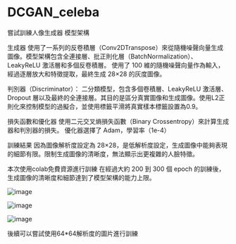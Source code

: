 # DCGAN_celeba
嘗試訓練人像生成器
模型架構

生成器
使用了一系列的反卷積層（Conv2DTranspose）來從隨機噪聲向量生成圖像。模型架構包含全連接層、批正則化層（BatchNormalization）、LeakyReLU 激活層和多個反卷積層。
使用了 100 維的隨機噪聲向量作為輸入，經過逐層放大和特徵提取，最終生成 28×28 的灰度圖像。

判別器（Discriminator）：
二分類模型，包含多個卷積層、LeakyReLU 激活層、Dropout 層以及最終的全連接層。其目的是區分真實圖像和生成圖像。使用L2正則化來控制模型的過擬合，並使用標籤平滑將真實樣本標籤設置為0.9。

損失函數和優化器
使用二元交叉熵損失函數（Binary Crossentropy）來計算生成器和判別器的損失。
優化器選擇了 Adam，學習率（1e-4）

訓練結果
因為圖像解析度設定為 28×28，是低解析度設定，生成圖像中能夠表現的細節有限。限制生成圖像的清晰度，無法顯示出更複雜的人臉特徵。

本次使用colab免費資源進行訓練
在經過大約 200 到 300 個 epoch 的訓練後，生成圖像的清晰度和細節達到了模型架構的能力上限。

![image](https://github.com/user-attachments/assets/a3f0bcf7-d51a-4c26-86fa-8c8b2f7493c2)

![image](https://github.com/user-attachments/assets/0f17ab8f-8684-4d54-beae-104e8bc7fb5a)

![image](https://github.com/user-attachments/assets/38631bc7-44d1-425d-83ed-cd46c1221545)

後續可以嘗試使用64*64解析度的圖片進行訓練
